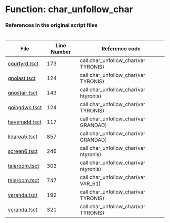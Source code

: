 # Function: char_unfollow_char
### References in the original script files

#

| File | Line Number | Reference code |
| --- | --- | --- |
| [courtyrd.tsct](../../../out/courtyrd.tsct#L173) | 173 | call char_unfollow_char(var TYRONIS) |
| [gnolast.tsct](../../../out/gnolast.tsct#L124) | 124 | call char_unfollow_char(var TYRONIS) |
| [gnostair.tsct](../../../out/gnostair.tsct#L143) | 143 | call char_unfollow_char(var htyronis) |
| [goingdwn.tsct](../../../out/goingdwn.tsct#L124) | 124 | call char_unfollow_char(var TYRONIS) |
| [havenadd.tsct](../../../out/havenadd.tsct#L117) | 117 | call char_unfollow_char(var GRANDAD) |
| [libarea5.tsct](../../../out/libarea5.tsct#L857) | 857 | call char_unfollow_char(var GRANDAD) |
| [screen6.tsct](../../../out/screen6.tsct#L246) | 246 | call char_unfollow_char(var ntyronis) |
| [teleroom.tsct](../../../out/teleroom.tsct#L303) | 303 | call char_unfollow_char(var ntyronis) |
| [teleroom.tsct](../../../out/teleroom.tsct#L747) | 747 | call char_unfollow_char(var VAR_61) |
| [veranda.tsct](../../../out/veranda.tsct#L192) | 192 | call char_unfollow_char(var TYRONIS) |
| [veranda.tsct](../../../out/veranda.tsct#L321) | 321 | call char_unfollow_char(var TYRONIS) |
